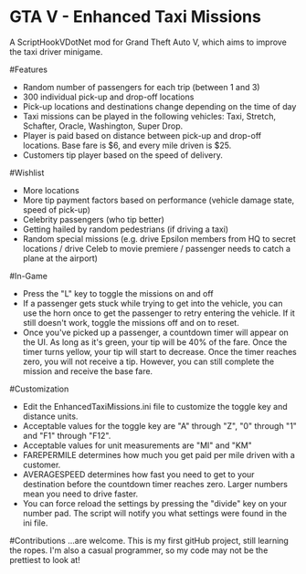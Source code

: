 # GTA V - Enhanced Taxi Missions
A ScriptHookVDotNet mod for Grand Theft Auto V, which aims to improve the taxi driver minigame.



#Features
- Random number of passengers for each trip (between 1 and 3)
- 300 individual pick-up and drop-off locations
- Pick-up locations and destinations change depending on the time of day
- Taxi missions can be played in the following vehicles: Taxi, Stretch, Schafter, Oracle, Washington, Super Drop.
- Player is paid based on distance between pick-up and drop-off locations. Base fare is $6, and every mile driven is $25.
- Customers tip player based on the speed of delivery.

#Wishlist
- More locations
- More tip payment factors based on performance (vehicle damage state, speed of pick-up)
- Celebrity passengers (who tip better)
- Getting hailed by random pedestrians (if driving a taxi)
- Random special missions (e.g. drive Epsilon members from HQ to secret locations / drive Celeb to movie premiere / passenger needs to catch a plane at the airport)

#In-Game
- Press the "L" key to toggle the missions on and off
- If a passenger gets stuck while trying to get into the vehicle, you can use the horn once to get the passenger to retry entering the vehicle. If it still doesn't work, toggle the missions off and on to reset.
- Once you've picked up a passenger, a countdown timer will appear on the UI. As long as it's green, your tip will be 40% of the fare. Once the timer turns yellow, your tip will start to decrease. Once the timer reaches zero, you will not receive a tip. However, you can still complete the mission and receive the base fare.

#Customization
- Edit the EnhancedTaxiMissions.ini file to customize the toggle key and distance units.
- Acceptable values for the toggle key are "A" through "Z", "0" through "1" and "F1" through "F12".
- Acceptable values for unit measurements are "MI" and "KM"
- FAREPERMILE determines how much you get paid per mile driven with a customer.
- AVERAGESPEED determines how fast you need to get to your destination before the countdown timer reaches zero. Larger numbers mean you need to drive faster.
- You can force reload the settings by pressing the "divide" key on your number pad. The script will notify you what settings were found in the ini file.

#Contributions
...are welcome. This is my first gitHub project, still learning the ropes. I'm also a casual programmer, so my code may not be the prettiest to look at!
